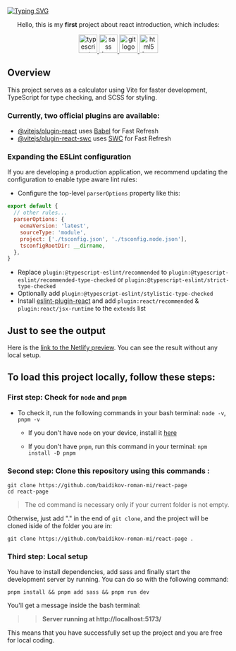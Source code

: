 [![Typing SVG](https://readme-typing-svg.demolab.com?font=Fira+Code&size=40&pause=1000&random=false&width=1100&height=70&lines=React+Introduction+%2B+Vite,+TS,+SCSS)](https://git.io/typing-svg)

<div align="center">
    <p>Hello, this is my <strong>first</strong> project about react introduction, which includes:</p>
    <a href='https://www.w3schools.com/typescript/typescript_intro.php' title="TypeScript" >
        <img src="https://cdn.jsdelivr.net/gh/devicons/devicon/icons/typescript/typescript-plain.svg" height="42" width="42" alt="typescript logo"  />
    </a>
        <a href='https://www.w3schools.com/sass/sass_intro.php' title="Sass" >
        <img src="https://cdn.jsdelivr.net/gh/devicons/devicon/icons/sass/sass-original.svg" height="42" width="42" alt="sass logo"  />
    </a>
    <a href='https://vitejs.dev/' title="Vite">
        <img src="https://upload.wikimedia.org/wikipedia/commons/f/f1/Vitejs-logo.svg" height="42" width="42" alt="git logo"  />
    </a>
        <a href='https://www.w3schools.com/html/html_intro.asp' title="HTML5" > 
        <img src="https://cdn.jsdelivr.net/gh/devicons/devicon/icons/html5/html5-original.svg" height="42" width="42" alt="html5 logo"  />
    </a>
</div>

## Overview

This project serves as a calculator using Vite for faster development, TypeScript for type checking, and SCSS for styling.

### Currently, two official plugins are available:

- [@vitejs/plugin-react](https://github.com/vitejs/vite-plugin-react/blob/main/packages/plugin-react/README.md) uses [Babel](https://babeljs.io/) for Fast Refresh
- [@vitejs/plugin-react-swc](https://github.com/vitejs/vite-plugin-react-swc) uses [SWC](https://swc.rs/) for Fast Refresh

### Expanding the ESLint configuration

If you are developing a production application, we recommend updating the configuration to enable type aware lint rules:

- Configure the top-level `parserOptions` property like this:

```js
export default {
  // other rules...
  parserOptions: {
    ecmaVersion: 'latest',
    sourceType: 'module',
    project: ['./tsconfig.json', './tsconfig.node.json'],
    tsconfigRootDir: __dirname,
  },
}
```

- Replace `plugin:@typescript-eslint/recommended` to `plugin:@typescript-eslint/recommended-type-checked` or `plugin:@typescript-eslint/strict-type-checked`
- Optionally add `plugin:@typescript-eslint/stylistic-type-checked`
- Install [eslint-plugin-react](https://github.com/jsx-eslint/eslint-plugin-react) and add `plugin:react/recommended` & `plugin:react/jsx-runtime` to the `extends` list

## Just to see the output

Here is the [link to the Netlify preview](https://rococo-bienenstitch-d85c21.netlify.app/). You can see the result without any local setup.

## To load this project locally, follow these steps:

### First step: Check for `node` and `pnpm`

- To check it, run the following commands in your bash terminal: `node -v`, `pnpm -v`

  - If you don't have `node` on your device, install it [here](https://nodejs.org/en)

  - If you don't have `pnpm`, run this command in your terminal: `npm install -D pnpm`

### Second step: Clone this repository using this commands :

```
git clone https://github.com/baidikov-roman-mi/react-page
cd react-page
```

> The cd command is necessary only if your current folder is not empty.

Otherwise, just add "." in the end of `git clone`, and the project will be cloned iside of the folder you are in:

```
git clone https://github.com/baidikov-roman-mi/react-page .
```

### Third step: Local setup

You have to install dependencies, add sass and finally start the development server by running. You can do so with the following command:

```
pnpm install && pnpm add sass && pnpm run dev
```

You'll get a message inside the bash terminal:

>> **Server running at http://localhost:5173/**

This means that you have successfully set up the project and you are free for local coding.
